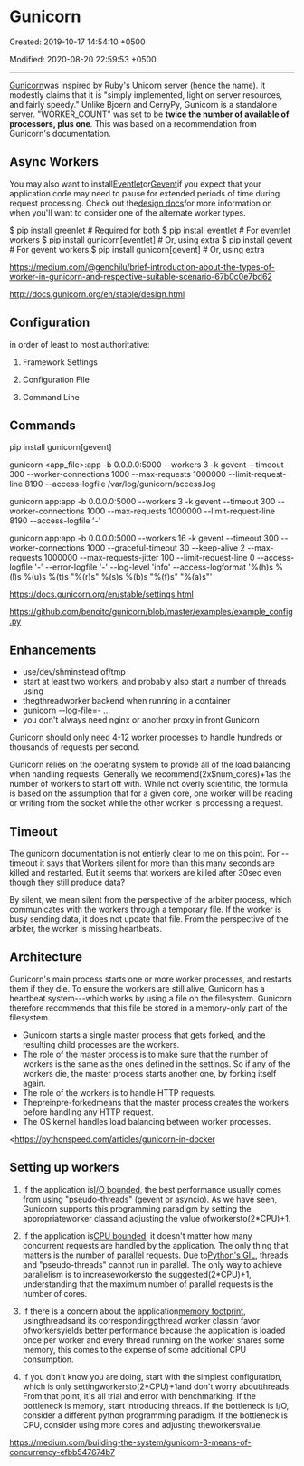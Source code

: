 # Gunicorn

Created: 2019-10-17 14:54:10 +0500

Modified: 2020-08-20 22:59:53 +0500

---

[Gunicorn](http://gunicorn.org/)was inspired by Ruby's Unicorn server (hence the name). It modestly claims that it is "simply implemented, light on server resources, and fairly speedy." Unlike Bjoern and CerryPy, Gunicorn is a standalone server. "WORKER_COUNT" was set to be **twice the number of available of processors, plus one**. This was based on a recommendation from Gunicorn's documentation.

## Async Workers

You may also want to install[Eventlet](http://eventlet.net/)or[Gevent](http://www.gevent.org/)if you expect that your application code may need to pause for extended periods of time during request processing. Check out the[design docs](http://docs.gunicorn.org/en/stable/design.html)for more information on when you'll want to consider one of the alternate worker types.

$ pip install greenlet # Required for both
$ pip install eventlet # For eventlet workers
$ pip install gunicorn[eventlet] # Or, using extra
$ pip install gevent # For gevent workers
$ pip install gunicorn[gevent] # Or, using extra

<https://medium.com/@genchilu/brief-introduction-about-the-types-of-worker-in-gunicorn-and-respective-suitable-scenario-67b0c0e7bd62>

<http://docs.gunicorn.org/en/stable/design.html>

## Configuration

in order of least to most authoritative:

1.  Framework Settings

2.  Configuration File

3.  Command Line

## Commands

pip install gunicorn[gevent]

gunicorn <app_file>:app -b 0.0.0.0:5000 --workers 3 -k gevent --timeout 300 --worker-connections 1000 --max-requests 1000000 --limit-request-line 8190 --access-logfile /var/log/gunicorn/access.log

gunicorn app:app -b 0.0.0.0:5000 --workers 3 -k gevent --timeout 300 --worker-connections 1000 --max-requests 1000000 --limit-request-line 8190 --access-logfile '-'

gunicorn app:app -b 0.0.0.0:5000 --workers 16 -k gevent --timeout 300 --worker-connections 1000 --graceful-timeout 30 --keep-alive 2 --max-requests 1000000 --max-requests-jitter 100 --limit-request-line 0 --access-logfile '-' --error-logfile '-' --log-level 'info' --access-logformat '%(h)s %(l)s %(u)s %(t)s "%(r)s" %(s)s %(b)s "%(f)s" "%(a)s"'

<https://docs.gunicorn.org/en/stable/settings.html>

<https://github.com/benoitc/gunicorn/blob/master/examples/example_config.py>

## Enhancements
-   use/dev/shminstead of/tmp
-   start at least two workers, and probably also start a number of threads using
-   thegthreadworker backend when running in a container
-   gunicorn --log-file=- ...
-   you don't always need nginx or another proxy in front Gunicorn

Gunicorn should only need 4-12 worker processes to handle hundreds or thousands of requests per second.

Gunicorn relies on the operating system to provide all of the load balancing when handling requests. Generally we recommend(2x$num_cores)+1as the number of workers to start off with. While not overly scientific, the formula is based on the assumption that for a given core, one worker will be reading or writing from the socket while the other worker is processing a request.

## Timeout

The gunicorn documentation is not entierly clear to me on this point. For --timeout it says that Workers silent for more than this many seconds are killed and restarted. But it seems that workers are killed after 30sec even though they still produce data?

By silent, we mean silent from the perspective of the arbiter process, which communicates with the workers through a temporary file. If the worker is busy sending data, it does not update that file. From the perspective of the arbiter, the worker is missing heartbeats.

## Architecture

Gunicorn's main process starts one or more worker processes, and restarts them if they die. To ensure the workers are still alive, Gunicorn has a heartbeat system---which works by using a file on the filesystem. Gunicorn therefore recommends that this file be stored in a memory-only part of the filesystem.


-   Gunicorn starts a single master process that gets forked, and the resulting child processes are the workers.
-   The role of the master process is to make sure that the number of workers is the same as the ones defined in the settings. So if any of the workers die, the master process starts another one, by forking itself again.
-   The role of the workers is to handle HTTP requests.
-   Thepreinpre-forkedmeans that the master process creates the workers before handling any HTTP request.
-   The OS kernel handles load balancing between worker processes.

<https://pythonspeed.com/articles/gunicorn-in-docker

## Setting up workers

1.  If the application is[I/O bounded](https://en.wikipedia.org/wiki/I/O_bound), the best performance usually comes from using "pseudo-threads" (gevent or asyncio). As we have seen, Gunicorn supports this programming paradigm by setting the appropriateworker classand adjusting the value ofworkersto(2*CPU)+1.

2.  If the application is[CPU bounded](https://en.wikipedia.org/wiki/CPU-bound), it doesn't matter how many concurrent requests are handled by the application. The only thing that matters is the number of parallel requests. Due to[Python's GIL](https://wiki.python.org/moin/GlobalInterpreterLock), threads and "pseudo-threads" cannot run in parallel. The only way to achieve parallelism is to increaseworkersto the suggested(2*CPU)+1, understanding that the maximum number of parallel requests is the number of cores.

3.  If there is a concern about the application[memory footprint](https://en.wikipedia.org/wiki/Memory_footprint), usingthreadsand its correspondinggthread worker classin favor ofworkersyields better performance because the application is loaded once per worker and every thread running on the worker shares some memory, this comes to the expense of some additional CPU consumption.

4.  If you don't know you are doing, start with the simplest configuration, which is only settingworkersto(2*CPU)+1and don't worry aboutthreads. From that point, it's all trial and error with benchmarking. If the bottleneck is memory, start introducing threads. If the bottleneck is I/O, consider a different python programming paradigm. If the bottleneck is CPU, consider using more cores and adjusting theworkersvalue.

<https://medium.com/building-the-system/gunicorn-3-means-of-concurrency-efbb547674b7>
